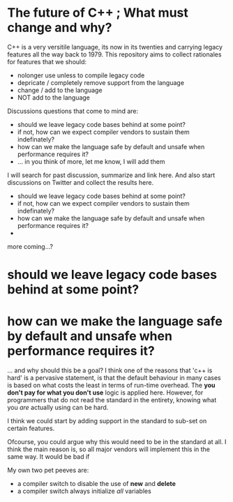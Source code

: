 # The future of C++ ; What must change and why?

C++ is a very versitile language, its now in its twenties and carrying legacy features all the way back to 1979.
This repository aims to collect rationales for features that we should:

* nolonger use unless to compile legacy code
* depricate / completely remove support from the language
* change / add to the language
* NOT add to the language

Discussions questions that come to mind are:
* should we leave legacy code bases behind at some point? 
* if not, how can we expect compiler vendors to sustain them indefinately?
* how can we make the language safe by default and unsafe when performance requires it?
* ... in you think of more, let me know, I will add them

I will search for past discussion, summarize and link here.
And also start discussions on Twitter and collect the results here.

* should we leave legacy code bases behind at some point? 
* if not, how can we expect compiler vendors to sustain them indefinately?
* how can we make the language safe by default and unsafe when performance requires it?
*

more coming...?

# should we leave legacy code bases behind at some point?

# how can we make the language safe by default and unsafe when performance requires it?

... and why should this be a goal?
I think one of the reasons that 'c++ is hard' is a pervasive statement, is that the default behaviour in many cases is based on what costs the least in terms of run-time overhead. The **you don't pay for what you don't use** logic is applied here. However, for programmers that do not read the standard in the entirety, knowing what you *are* actually using can be hard.

I think we could start by adding support in the standard to sub-set on certain features.

Ofcourse, you could argue why this would need to be in the standard at all. I think the main reason is, 
so all major vendors will implement this in the same way. It would be bad if 



My own two pet peeves are:

- a compiler switch to disable the use of **new** and **delete** 
- a compiler switch always initialize *all* variables



